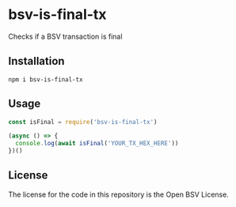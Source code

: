 # bsv-is-final-tx

Checks if a BSV transaction is final

## Installation

```
npm i bsv-is-final-tx
```

## Usage

```js
const isFinal = require('bsv-is-final-tx')

(async () => {
  console.log(await isFinal('YOUR_TX_HEX_HERE'))
})()
```

## License

The license for the code in this repository is the Open BSV License.
